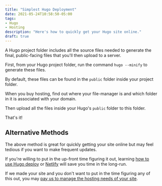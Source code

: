 ```yaml
---
title: "Simplest Hugo Deployment"
date: 2021-05-24T10:58:50-05:00
tags: 
- Hugo
- Hosting
description: "Here's how to quickly get your Hugo site online."
draft: true
---
```


A Hugo project folder includes all the source files needed to generate the final, public-facing files that you'll then upload to a server.  

First, from your Hugo project folder, run the command `hugo --minify` to generate these files.

By default, these files can be found in the `public` folder inside your project folder.

When you buy hosting, find out where your file-manager is and which folder in it is associated with your domain. 

Then upload all the files inside your Hugo's `public` folder to this folder.

That's it!

## Alternative Methods

The above method is great for quickly getting your site online but may feel tedious if you want to make frequent updates.

If you're willing to put in the up-front time figuring it out, learning [how to use Hugo deploy](https://gohugo.io/hosting-and-deployment/hugo-deploy/) or [Netlify](https://www.netlify.com/) will save you time in the long-run.

If we made your site and you don't want to put in the time figuring any of this out, you may [pay us to manage the hosting needs of your site](/website/hosting).